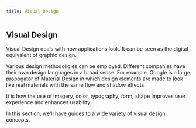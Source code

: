 ```yaml
---
title: Visual Design
---
```

## Visual Design

Visual Design deals with how applications look. It can be seen as the digital equivalent of graphic design.

Various design methodoligies can be employed. Different companies have their own design languages in a broad sense. For example, Google is a large propogator of Material Design in which design elements are made to look like real materials with the same flow and shadow effects.

It is how the use of imagery, color, typography, form, shape improves user experience and enhances usability.

In this section, we'll have guides to a wide variety of visual design concepts.

